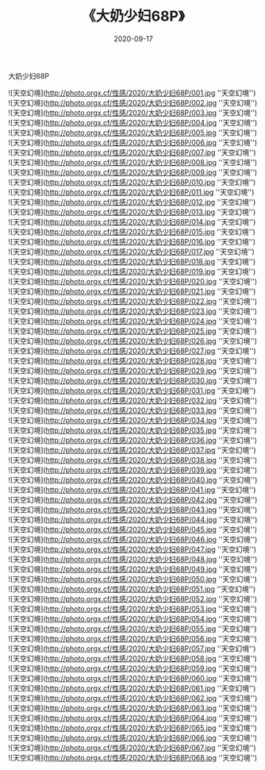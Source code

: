 ﻿---
layout: post
title:  《大奶少妇68P》
date:   2020-09-17
image: http://photo.orgx.cf/性感/2020/大奶少妇68P/000.jpg
categories: [美女, 性感, 泳衣]
---

大奶少妇68P



![天空幻境](http://photo.orgx.cf/性感/2020/大奶少妇68P/001.jpg ''天空幻境'') <br>
![天空幻境](http://photo.orgx.cf/性感/2020/大奶少妇68P/002.jpg ''天空幻境'') <br>
![天空幻境](http://photo.orgx.cf/性感/2020/大奶少妇68P/003.jpg ''天空幻境'') <br>
![天空幻境](http://photo.orgx.cf/性感/2020/大奶少妇68P/004.jpg ''天空幻境'') <br>
![天空幻境](http://photo.orgx.cf/性感/2020/大奶少妇68P/005.jpg ''天空幻境'') <br>
![天空幻境](http://photo.orgx.cf/性感/2020/大奶少妇68P/006.jpg ''天空幻境'') <br>
![天空幻境](http://photo.orgx.cf/性感/2020/大奶少妇68P/007.jpg ''天空幻境'') <br>
![天空幻境](http://photo.orgx.cf/性感/2020/大奶少妇68P/008.jpg ''天空幻境'') <br>
![天空幻境](http://photo.orgx.cf/性感/2020/大奶少妇68P/009.jpg ''天空幻境'') <br>
![天空幻境](http://photo.orgx.cf/性感/2020/大奶少妇68P/010.jpg ''天空幻境'') <br>
![天空幻境](http://photo.orgx.cf/性感/2020/大奶少妇68P/011.jpg ''天空幻境'') <br>
![天空幻境](http://photo.orgx.cf/性感/2020/大奶少妇68P/012.jpg ''天空幻境'') <br>
![天空幻境](http://photo.orgx.cf/性感/2020/大奶少妇68P/013.jpg ''天空幻境'') <br>
![天空幻境](http://photo.orgx.cf/性感/2020/大奶少妇68P/014.jpg ''天空幻境'') <br>
![天空幻境](http://photo.orgx.cf/性感/2020/大奶少妇68P/015.jpg ''天空幻境'') <br>
![天空幻境](http://photo.orgx.cf/性感/2020/大奶少妇68P/016.jpg ''天空幻境'') <br>
![天空幻境](http://photo.orgx.cf/性感/2020/大奶少妇68P/017.jpg ''天空幻境'') <br>
![天空幻境](http://photo.orgx.cf/性感/2020/大奶少妇68P/018.jpg ''天空幻境'') <br>
![天空幻境](http://photo.orgx.cf/性感/2020/大奶少妇68P/019.jpg ''天空幻境'') <br>
![天空幻境](http://photo.orgx.cf/性感/2020/大奶少妇68P/020.jpg ''天空幻境'') <br>
![天空幻境](http://photo.orgx.cf/性感/2020/大奶少妇68P/021.jpg ''天空幻境'') <br>
![天空幻境](http://photo.orgx.cf/性感/2020/大奶少妇68P/022.jpg ''天空幻境'') <br>
![天空幻境](http://photo.orgx.cf/性感/2020/大奶少妇68P/023.jpg ''天空幻境'') <br>
![天空幻境](http://photo.orgx.cf/性感/2020/大奶少妇68P/024.jpg ''天空幻境'') <br>
![天空幻境](http://photo.orgx.cf/性感/2020/大奶少妇68P/025.jpg ''天空幻境'') <br>
![天空幻境](http://photo.orgx.cf/性感/2020/大奶少妇68P/026.jpg ''天空幻境'') <br>
![天空幻境](http://photo.orgx.cf/性感/2020/大奶少妇68P/027.jpg ''天空幻境'') <br>
![天空幻境](http://photo.orgx.cf/性感/2020/大奶少妇68P/028.jpg ''天空幻境'') <br>
![天空幻境](http://photo.orgx.cf/性感/2020/大奶少妇68P/029.jpg ''天空幻境'') <br>
![天空幻境](http://photo.orgx.cf/性感/2020/大奶少妇68P/030.jpg ''天空幻境'') <br>
![天空幻境](http://photo.orgx.cf/性感/2020/大奶少妇68P/031.jpg ''天空幻境'') <br>
![天空幻境](http://photo.orgx.cf/性感/2020/大奶少妇68P/032.jpg ''天空幻境'') <br>
![天空幻境](http://photo.orgx.cf/性感/2020/大奶少妇68P/033.jpg ''天空幻境'') <br>
![天空幻境](http://photo.orgx.cf/性感/2020/大奶少妇68P/034.jpg ''天空幻境'') <br>
![天空幻境](http://photo.orgx.cf/性感/2020/大奶少妇68P/035.jpg ''天空幻境'') <br>
![天空幻境](http://photo.orgx.cf/性感/2020/大奶少妇68P/036.jpg ''天空幻境'') <br>
![天空幻境](http://photo.orgx.cf/性感/2020/大奶少妇68P/037.jpg ''天空幻境'') <br>
![天空幻境](http://photo.orgx.cf/性感/2020/大奶少妇68P/038.jpg ''天空幻境'') <br>
![天空幻境](http://photo.orgx.cf/性感/2020/大奶少妇68P/039.jpg ''天空幻境'') <br>
![天空幻境](http://photo.orgx.cf/性感/2020/大奶少妇68P/040.jpg ''天空幻境'') <br>
![天空幻境](http://photo.orgx.cf/性感/2020/大奶少妇68P/041.jpg ''天空幻境'') <br>
![天空幻境](http://photo.orgx.cf/性感/2020/大奶少妇68P/042.jpg ''天空幻境'') <br>
![天空幻境](http://photo.orgx.cf/性感/2020/大奶少妇68P/043.jpg ''天空幻境'') <br>
![天空幻境](http://photo.orgx.cf/性感/2020/大奶少妇68P/044.jpg ''天空幻境'') <br>
![天空幻境](http://photo.orgx.cf/性感/2020/大奶少妇68P/045.jpg ''天空幻境'') <br>
![天空幻境](http://photo.orgx.cf/性感/2020/大奶少妇68P/046.jpg ''天空幻境'') <br>
![天空幻境](http://photo.orgx.cf/性感/2020/大奶少妇68P/047.jpg ''天空幻境'') <br>
![天空幻境](http://photo.orgx.cf/性感/2020/大奶少妇68P/048.jpg ''天空幻境'') <br>
![天空幻境](http://photo.orgx.cf/性感/2020/大奶少妇68P/049.jpg ''天空幻境'') <br>
![天空幻境](http://photo.orgx.cf/性感/2020/大奶少妇68P/050.jpg ''天空幻境'') <br>
![天空幻境](http://photo.orgx.cf/性感/2020/大奶少妇68P/051.jpg ''天空幻境'') <br>
![天空幻境](http://photo.orgx.cf/性感/2020/大奶少妇68P/052.jpg ''天空幻境'') <br>
![天空幻境](http://photo.orgx.cf/性感/2020/大奶少妇68P/053.jpg ''天空幻境'') <br>
![天空幻境](http://photo.orgx.cf/性感/2020/大奶少妇68P/054.jpg ''天空幻境'') <br>
![天空幻境](http://photo.orgx.cf/性感/2020/大奶少妇68P/055.jpg ''天空幻境'') <br>
![天空幻境](http://photo.orgx.cf/性感/2020/大奶少妇68P/056.jpg ''天空幻境'') <br>
![天空幻境](http://photo.orgx.cf/性感/2020/大奶少妇68P/057.jpg ''天空幻境'') <br>
![天空幻境](http://photo.orgx.cf/性感/2020/大奶少妇68P/058.jpg ''天空幻境'') <br>
![天空幻境](http://photo.orgx.cf/性感/2020/大奶少妇68P/059.jpg ''天空幻境'') <br>
![天空幻境](http://photo.orgx.cf/性感/2020/大奶少妇68P/060.jpg ''天空幻境'') <br>
![天空幻境](http://photo.orgx.cf/性感/2020/大奶少妇68P/061.jpg ''天空幻境'') <br>
![天空幻境](http://photo.orgx.cf/性感/2020/大奶少妇68P/062.jpg ''天空幻境'') <br>
![天空幻境](http://photo.orgx.cf/性感/2020/大奶少妇68P/063.jpg ''天空幻境'') <br>
![天空幻境](http://photo.orgx.cf/性感/2020/大奶少妇68P/064.jpg ''天空幻境'') <br>
![天空幻境](http://photo.orgx.cf/性感/2020/大奶少妇68P/065.jpg ''天空幻境'') <br>
![天空幻境](http://photo.orgx.cf/性感/2020/大奶少妇68P/066.jpg ''天空幻境'') <br>
![天空幻境](http://photo.orgx.cf/性感/2020/大奶少妇68P/067.jpg ''天空幻境'') <br>
![天空幻境](http://photo.orgx.cf/性感/2020/大奶少妇68P/068.jpg ''天空幻境'') <br>